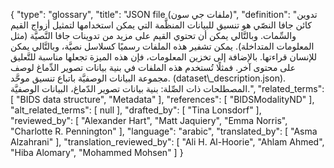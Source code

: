 {
    "type": "glossary",
    "title": "JSON file (ملفات جي سون)",
    "definition": "تدوين كائن جافا النصّي هو تنسيق للبيانات المنظَّمة التي يمكن استخدامها لتمثيل أزواج القيم والسِّمات. وبالتَّالي يمكن أن تحتوي القيم على مزيد من تدوينات جافا النَّصيَّة (مثل المعلومات المتداخلة). يمكن تشفير هذه الملفات رسميًا كسلاسل نصيَّة، وبالتَّالي يمكن للإنسان قراءتها. بالإضافة إلى تخزين المعلومات، فإن هذه الميزة تجعلها مناسبة للتَّعليق على محتوى آخر. فمثلًا تُستخدم هذه الملفات في بنية بيانات تصوير الدِّماغ لوصف مجموعة البيانات الوصفيَّة باتباع تنسيق موحَّد. (dataset\\_description.json).  المصطلحات ذات الصِّلة: بنية بيانات تصوير الدّماغ، البيانات الوصفيَّة.",
    "related_terms": [
        "BIDS data structure",
        "Metadata"
    ],
    "references": [
        "BIDSModalityND"
    ],
    "alt_related_terms": [
        null
    ],
    "drafted_by": [
        "Tina Lonsdorf"
    ],
    "reviewed_by": [
        "Alexander Hart",
        "Matt Jaquiery",
        "Emma Norris",
        "Charlotte R. Pennington"
    ],
    "language": "arabic",
    "translated_by": [
        "Asma Alzahrani"
    ],
    "translation_reviewed_by": [
        "Ali H. Al-Hoorie",
        "Ahlam Ahmed",
        "Hiba Alomary",
        "Mohammed Mohsen"
    ]
}